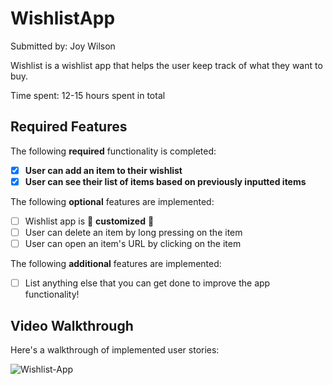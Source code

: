 # WishlistApp

Submitted by: Joy Wilson

Wishlist is a wishlist app that helps the user keep track of what they want to buy.

Time spent: 12-15 hours spent in total

## Required Features

The following **required** functionality is completed:

- [x] **User can add an item to their wishlist**
- [x] **User can see their list of items based on previously inputted items**

The following **optional** features are implemented:

- [ ] Wishlist app is 🎨 **customized** 🎨
- [ ] User can delete an item by long pressing on the item
- [ ] User can open an item's URL by clicking on the item

The following **additional** features are implemented:

* [ ] List anything else that you can get done to improve the app functionality!

## Video Walkthrough

Here's a walkthrough of implemented user stories:

<img src="https://i.ibb.co/61zvz2m/Wishlist-App.gif" alt="Wishlist-App" border="0">
